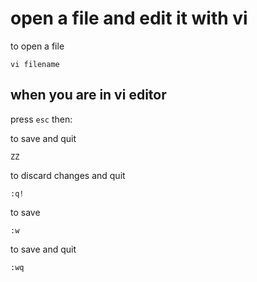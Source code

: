 # open a file and edit it with vi

to open a file
```
vi filename
```

## when you are in vi editor

press `esc` then:

to save and quit
```
ZZ
```

to discard changes and quit
```
:q!
```

to save
```
:w
```

to save and quit
```
:wq
```
